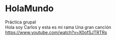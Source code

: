 # HolaMundo
Práctica grupal
<br> Hola soy Carlos y esta es mi rama
Una gran canción https://www.youtube.com/watch?v=X0ofSJTRTRs
